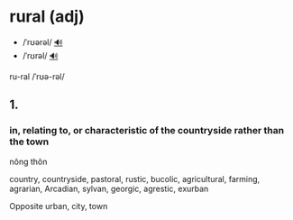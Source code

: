 # rural (adj)

- /ˈrʊərəl/ [🔊](https://www.oxfordlearnersdictionaries.com/media/english/uk_pron/r/rur/rural/rural__gb_4.mp3)
- /ˈrʊrəl/ [🔊](https://www.oxfordlearnersdictionaries.com/media/english/us_pron/r/rur/rural/rural__us_1.mp3)

ru-ral /ˈrʊə-rəl/

## 1.

### in, relating to, or characteristic of the countryside rather than the town

nông thôn

country, countryside, pastoral, rustic, bucolic, agricultural, farming, agrarian, Arcadian, sylvan, georgic, agrestic, exurban

Opposite urban, city, town